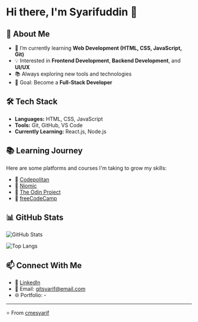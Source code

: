 # Hi there, I'm Syarifuddin 👋

## 🚀 About Me
- 🌱 I’m currently learning **Web Development (HTML, CSS, JavaScript, Git)**
- 💡 Interested in **Frontend Development**, **Backend Development**, and **UI/UX**
- 📚 Always exploring new tools and technologies
- 🎯 Goal: Become a **Full-Stack Developer**

## 🛠️ Tech Stack
- **Languages:** HTML, CSS, JavaScript  
- **Tools:** Git, GitHub, VS Code  
- **Currently Learning:** React.js, Node.js  

## 📚 Learning Journey
Here are some platforms and courses I'm taking to grow my skills:
- 📖 [Codepolitan](https://www.codepolitan.com/)  
- 📖 [Niomic](https://niomic.id/)  
- 📖 [The Odin Project](https://www.theodinproject.com/)  
- 📖 [freeCodeCamp](https://www.freecodecamp.org/)  

## 📊 GitHub Stats
![GitHub Stats](https://github-readme-stats.vercel.app/api?username=cmesyarif&show_icons=true&theme=tokyonight)

![Top Langs](https://github-readme-stats.vercel.app/api/top-langs/?username=cmesyarif&layout=compact&theme=tokyonight)

## 📫 Connect With Me
- 💼 [LinkedIn](https://www.linkedin.com/in/cmesyarif/)  
- 📧 Email: gitsyarif@email.com  
- 🌐 Portfolio: -

---
⭐️ From [cmesyarif](https://github.com/cmesyarif)


<!--
**cmesyarif/cmesyarif** is a ✨ _special_ ✨ repository because its `README.md` (this file) appears on your GitHub profile.

Here are some ideas to get you started:

- 🔭 I’m currently working on ...
- 🌱 I’m currently learning ...
- 👯 I’m looking to collaborate on ...
- 🤔 I’m looking for help with ...
- 💬 Ask me about ...
- 📫 How to reach me: ...
- 😄 Pronouns: ...
- ⚡ Fun fact: ...
-->
